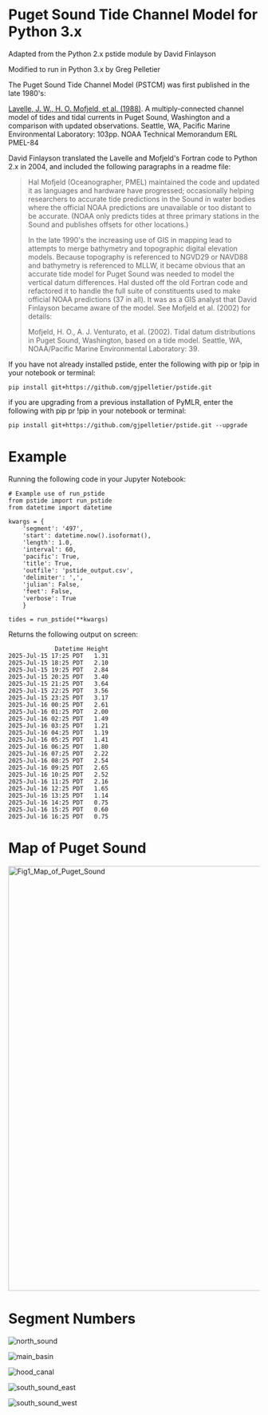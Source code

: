 # Puget Sound Tide Channel Model for Python 3.x

Adapted from the Python 2.x pstide module by David Finlayson

Modified to run in Python 3.x by Greg Pelletier

The Puget Sound Tide Channel Model (PSTCM) was first published in the late 1980's:

[Lavelle, J. W., H. O. Mofjeld, et al. (1988)](https://github.com/gjpelletier/pstide/blob/main/Lavelle_et_al_1988.pdf). A multiply-connected channel
  model of tides and tidal currents in Puget Sound, Washington and a comparison
  with updated observations. Seattle, WA, Pacific Marine Environmental
  Laboratory: 103pp. NOAA Technical Memorandum ERL PMEL-84

David Finlayson translated the Lavelle and Mofjeld's Fortran code to Python 2.x in 2004, and included the following paragraphs in a readme file:

<blockquote>
Hal Mofjeld (Oceanographer, PMEL) maintained the code and updated
it as languages and hardware have progressed; occasionally helping researchers
to accurate tide predictions in the Sound in water bodies where the official
NOAA predictions are unavailable or too distant to be accurate. (NOAA only
predicts tides at three primary stations in the Sound and publishes offsets for
other locations.)

In the late 1990's the increasing use of GIS in mapping lead to
attempts to merge bathymetry and topographic digital elevation models. Because
topography is referenced to NGVD29 or NAVD88 and bathymetry is referenced to
MLLW, it became obvious that an accurate tide model for Puget Sound was needed to model
the vertical datum differences. Hal dusted off the old Fortran code and
refactored it to handle the full suite of constituents used to make official
NOAA predictions (37 in all). It was as a GIS analyst that David Finlayson became aware of
the model. See Mofjeld et al. (2002) for details:

Mofjeld, H. O., A. J. Venturato, et al. (2002). Tidal datum distributions in
  Puget Sound, Washington, based on a tide model. Seattle, WA, NOAA/Pacific
  Marine Environmental Laboratory: 39.
</blockquote>


If you have not already installed pstide, enter the following with pip or !pip in your notebook or terminal:<br>
```
pip install git+https://github.com/gjpelletier/pstide.git
```

if you are upgrading from a previous installation of PyMLR, enter the following with pip pr !pip in your notebook or terminal:<br>
```
pip install git+https://github.com/gjpelletier/pstide.git --upgrade
```

# Example

Running the following code in your Jupyter Notebook:
```
# Example use of run_pstide
from pstide import run_pstide
from datetime import datetime

kwargs = {
    'segment': '497', 
    'start': datetime.now().isoformat(), 
    'length': 1.0,
    'interval': 60,
    'pacific': True,
    'title': True, 
    'outfile': 'pstide_output.csv', 
    'delimiter': ',', 
    'julian': False,
    'feet': False,
    'verbose': True
    }
    
tides = run_pstide(**kwargs)
```

Returns the following output on screen:
```
             Datetime Height
2025-Jul-15 17:25 PDT   1.31
2025-Jul-15 18:25 PDT   2.10
2025-Jul-15 19:25 PDT   2.84
2025-Jul-15 20:25 PDT   3.40
2025-Jul-15 21:25 PDT   3.64
2025-Jul-15 22:25 PDT   3.56
2025-Jul-15 23:25 PDT   3.17
2025-Jul-16 00:25 PDT   2.61
2025-Jul-16 01:25 PDT   2.00
2025-Jul-16 02:25 PDT   1.49
2025-Jul-16 03:25 PDT   1.21
2025-Jul-16 04:25 PDT   1.19
2025-Jul-16 05:25 PDT   1.41
2025-Jul-16 06:25 PDT   1.80
2025-Jul-16 07:25 PDT   2.22
2025-Jul-16 08:25 PDT   2.54
2025-Jul-16 09:25 PDT   2.65
2025-Jul-16 10:25 PDT   2.52
2025-Jul-16 11:25 PDT   2.16
2025-Jul-16 12:25 PDT   1.65
2025-Jul-16 13:25 PDT   1.14
2025-Jul-16 14:25 PDT   0.75
2025-Jul-16 15:25 PDT   0.60
2025-Jul-16 16:25 PDT   0.75
```

# Map of Puget Sound

<img width="659" height="851" alt="Fig1_Map_of_Puget_Sound" src="https://github.com/user-attachments/assets/ff6f9d4d-5d91-4cdb-a951-9b0dbe4e6df3" />

# Segment Numbers

![north_sound](https://github.com/user-attachments/assets/2f210d59-b13a-4a7e-b732-869e4bbbf525)

![main_basin](https://github.com/user-attachments/assets/11f5e8d4-2dbc-4313-9ae1-bc27d8a0dbc1)

![hood_canal](https://github.com/user-attachments/assets/1f00b512-aecf-4d54-9af1-b001aff8dd77)

![south_sound_east](https://github.com/user-attachments/assets/0cc0b15f-57f6-4133-822b-c3f4addb1f7a)

![south_sound_west](https://github.com/user-attachments/assets/a5732981-9781-4377-bcc7-5e1eef033159)

